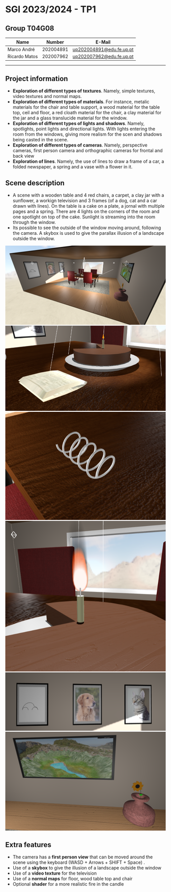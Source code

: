 # SGI 2023/2024 - TP1

## Group T04G08

| Name          | Number    | E-Mail                     |
| ------------- | --------- | -------------------------- |
| Marco André   | 202004891 | <up202004891@edu.fe.up.pt> |
| Ricardo Matos | 202007962 | <up202007962@edu.fe.up.pt> |

---

## Project information

- **Exploration of different types of textures**. Namely, simple textures, video textures and normal maps.
- **Exploration of different types of materials**. For instance, metalic materials for the chair and table support, a wood material for the table top, ceil and floor, a red cloath material for the chair, a clay material for the jar and a glass translucide material for the window.
- **Exploration of different types of lights and shadows**. Namely, spotlights, point lights and directional lights. With lights entering the room from the windows, giving more realism for the scen and shadows being casted in the scene.
- **Exploration of different types of cameras**. Namely, perspective cameras, first person camera and orthographic cameras for frontal and back view
- **Exploration of lines**. Namely, the use of lines to draw a frame of a car, a folded newspaper, a spring and a vase with a flower in it.

## Scene description

- A scene with a wooden table and 4 red chairs, a carpet, a clay jar with a sunflower, a workign television and 3 frames (of a dog, cat and a car drawn with lines). On the table is a cake on a plate, a jornal with multiple pages and a spring. There are 4 lights on the corners of the room and one spotlight on top of the cake. Sunlight is streaming into the room through the window.
- Its possible to see the outside of the window moving around, following the camera. A skybox is used to give the parallax illusion of a landscape outside the window.

![view](screenshots/general_view.png)
![view](screenshots/cake_jornal.png)
![view](screenshots/spring.png)
![view](screenshots/realistic_fire.png)
![view](screenshots/portraits.png)
![view](screenshots/tv_vase.png)

## Extra features

- The camera has a **first person view** that can be moved around the scene using the keyboard (WASD + Arrows + SHIFT + Space) .
- Use of a **skybox** to give the illusion of a landscape outside the window
- Use of a **video texture** for the television
- Use of a **normal maps** for floor, wood table top and chair
- Optional **shader** for a more realistic fire in the candle
